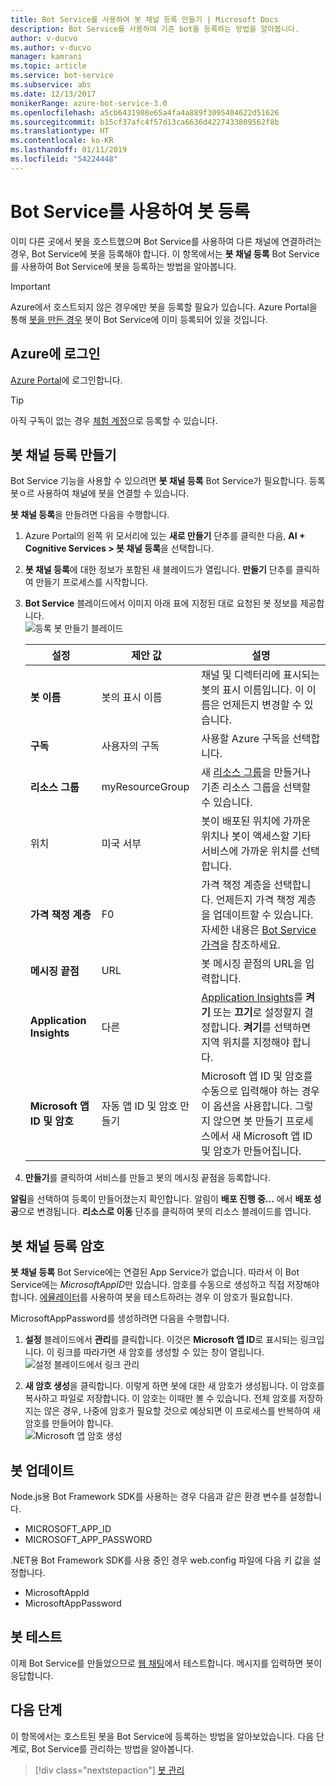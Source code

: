 ```yaml
---
title: Bot Service를 사용하여 봇 채널 등록 만들기 | Microsoft Docs
description: Bot Service를 사용하여 기존 bot을 등록하는 방법을 알아봅니다.
author: v-ducvo
ms.author: v-ducvo
manager: kamrani
ms.topic: article
ms.service: bot-service
ms.subservice: abs
ms.date: 12/13/2017
monikerRange: azure-bot-service-3.0
ms.openlocfilehash: a5cb6431988e65a4fa4a889f3095404622d51626
ms.sourcegitcommit: b15cf37afc4f57d13ca6636d4227433809562f8b
ms.translationtype: HT
ms.contentlocale: ko-KR
ms.lasthandoff: 01/11/2019
ms.locfileid: "54224448"
---
```

# <a name="register-a-bot-with-bot-service"></a>Bot Service를 사용하여 봇 등록



이미 다른 곳에서 봇을 호스트했으며 Bot Service를 사용하여 다른 채널에 연결하려는 경우, Bot Service에 봇을 등록해야 합니다. 이 항목에서는 **봇 채널 등록** Bot Service를 사용하여 Bot Service에 봇을 등록하는 방법을 알아봅니다.

> [!IMPORTANT] 
> Azure에서 호스트되지 않은 경우에만 봇을 등록할 필요가 있습니다. Azure Portal을 통해 [봇을 만든 경우](bot-service-quickstart.md) 봇이 Bot Service에 이미 등록되어 있을 것입니다.

## <a name="log-in-to-azure"></a>Azure에 로그인
[Azure Portal](http://portal.azure.com)에 로그인합니다.

> [!TIP]
> 아직 구독이 없는 경우 <a href="https://azure.microsoft.com/en-us/free/" target="_blank">체험 계정</a>으로 등록할 수 있습니다.

## <a name="create-a-bot-channels-registration"></a>봇 채널 등록 만들기
Bot Service 기능을 사용할 수 있으려면 **봇 채널 등록** Bot Service가 필요합니다. 등록 봇ㅇ르 사용하여 채널에 봇을 연결할 수 있습니다.

**봇 채널 등록**을 만들려면 다음을 수행합니다.

1. Azure Portal의 왼쪽 위 모서리에 있는 **새로 만들기** 단추를 클릭한 다음, **AI + Cognitive Services > 봇 채널 등록**을 선택합니다. 

2. **봇 채널 등록**에 대한 정보가 포함된 새 블레이드가 열립니다. **만들기** 단추를 클릭하여 만들기 프로세스를 시작합니다. 

3. **Bot Service** 블레이드에서 이미지 아래 표에 지정된 대로 요청된 봇 정보를 제공합니다.  <br/>
   ![등록 봇 만들기 블레이드](~/media/azure-bot-quickstarts/registration-create-bot-service-blade.png)


   |                    설정                     |         제안 값         |                                                                                                  설명                                                                                                  |
   |------------------------------------------------|---------------------------------|---------------------------------------------------------------------------------------------------------------------------------------------------------------------------------------------------------------|
   |           <strong>봇 이름</strong>            |     봇의 표시 이름     |                                                  채널 및 디렉터리에 표시되는 봇의 표시 이름입니다. 이 이름은 언제든지 변경할 수 있습니다.                                                  |
   |         <strong>구독</strong>          |        사용자의 구독        |                                                                                사용할 Azure 구독을 선택합니다.                                                                                 |
   |        <strong>리소스 그룹</strong>         |         myResourceGroup         |                                 새 [리소스 그룹](/azure/azure-resource-manager/resource-group-overview#resource-groups)을 만들거나 기존 리소스 그룹을 선택할 수 있습니다.                                  |
   |                    위치                    |             미국 서부             |                                                        봇이 배포된 위치에 가까운 위치나 봇이 액세스할 기타 서비스에 가까운 위치를 선택합니다.                                                         |
   |         <strong>가격 책정 계층</strong>          |               F0                |             가격 책정 계층을 선택합니다. 언제든지 가격 책정 계층을 업데이트할 수 있습니다. 자세한 내용은 [Bot Service 가격](https://azure.microsoft.com/en-us/pricing/details/bot-service/)을 참조하세요.              |
   |      <strong>메시징 끝점</strong>       |               URL               |                                                                               봇 메시징 끝점의 URL을 입력합니다.                                                                                |
   |     <strong>Application Insights</strong>      |               다른                | [Application Insights](bot-service-manage-analytics.md)를 <strong>켜기</strong> 또는 <strong>끄기</strong>로 설정할지 결정합니다. <strong>켜기</strong>를 선택하면 지역 위치를 지정해야 합니다. |
   | <strong>Microsoft 앱 ID 및 암호</strong> | 자동 앱 ID 및 암호 만들기 |              Microsoft 앱 ID 및 암호를 수동으로 입력해야 하는 경우 이 옵션을 사용합니다. 그렇지 않으면 봇 만들기 프로세스에서 새 Microsoft 앱 ID 및 암호가 만들어집니다.               |


4. **만들기**를 클릭하여 서비스를 만들고 봇의 메시징 끝점을 등록합니다.

**알림**을 선택하여 등록이 만들어졌는지 확인합니다. 알림이 **배포 진행 중...** 에서 **배포 성공**으로 변경됩니다. **리소스로 이동** 단추를 클릭하여 봇의 리소스 블레이드를 엽니다. 

## <a name="bot-channels-registration-password"></a>봇 채널 등록 암호

**봇 채널 등록** Bot Service에는 연결된 App Service가 없습니다. 따라서 이 Bot Service에는 *MicrosoftAppID*만 있습니다. 암호를 수동으로 생성하고 직접 저장해야 합니다. [에뮬레이터](bot-service-debug-emulator.md)를 사용하여 봇을 테스트하려는 경우 이 암호가 필요합니다.

MicrosoftAppPassword를 생성하려면 다음을 수행합니다.

1. **설정** 블레이드에서 **관리**를 클릭합니다. 이것은 **Microsoft 앱 ID**로 표시되는 링크입니다. 이 링크를 따라가면 새 암호를 생성할 수 있는 창이 열립니다. <br/>
  ![설정 블레이드에서 링크 관리](~/media/azure-bot-quickstarts/registration-settings-manage-link.png)

2. **새 암호 생성**을 클릭합니다. 이렇게 하면 봇에 대한 새 암호가 생성됩니다. 이 암호를 복사하고 파일로 저장합니다. 이 암호는 이때만 볼 수 있습니다. 전체 암호를 저장하지는 않은 경우, 나중에 암호가 필요할 것으로 예상되면 이 프로세스를 반복하여 새 암호를 만들어야 합니다. <br/>
  ![Microsoft 앱 암호 생성](~/media/azure-bot-quickstarts/registration-generate-app-password.png)

## <a name="update-the-bot"></a>봇 업데이트

Node.js용 Bot Framework SDK를 사용하는 경우 다음과 같은 환경 변수를 설정합니다.

* MICROSOFT_APP_ID
* MICROSOFT_APP_PASSWORD

.NET용 Bot Framework SDK를 사용 중인 경우 web.config 파일에 다음 키 값을 설정합니다.

* MicrosoftAppId
* MicrosoftAppPassword

## <a name="test-the-bot"></a>봇 테스트

이제 Bot Service를 만들었으므로 [웹 채팅](bot-service-manage-test-webchat.md)에서 테스트합니다. 메시지를 입력하면 봇이 응답합니다.

## <a name="next-steps"></a>다음 단계

이 항목에서는 호스트된 봇을 Bot Service에 등록하는 방법을 알아보았습니다. 다음 단계로, Bot Service를 관리하는 방법을 알아봅니다.

> [!div class="nextstepaction"]
> [봇 관리](bot-service-manage-overview.md)


